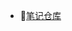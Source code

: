- 📙[笔记仓库](https://github.com/liushaohui1/white-note)

[comment]: <> (- 📖[蘑菇博客]&#40;http://moguit.cn/#/&#41;)

[comment]: <> (- 📪[联系白]&#40;https://t.1yb.co/sBOZ&#41;)

